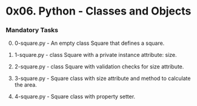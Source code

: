 # 0x06. Python - Classes and Objects

### Mandatory Tasks
0. 0-square.py - An empty class Square that defines a square.

1. 1-square.py - class Square with a private instance attribute: size.

2. 2-square.py - class Square with validation checks for size attribute.

3. 3-square.py - Square class with size attribute and method to calculate the area.

4. 4-square.py - Square class with property setter.
